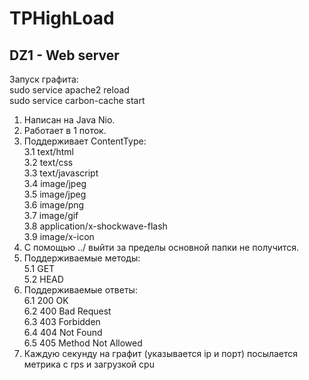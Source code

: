 # TPHighLoad
## DZ1 - Web server
Запуск графита:  
sudo service apache2 reload  
sudo service carbon-cache start  

1. Написан на Java Nio.  
2. Работает в 1 поток.  
3. Поддерживает ContentType:  
3.1 text/html  
3.2 text/css  
3.3 text/javascript  
3.4 image/jpeg  
3.5 image/jpeg  
3.6 image/png  
3.7 image/gif  
3.8 application/x-shockwave-flash  
3.9 image/x-icon  
4. С помощью ../ выйти за пределы основной папки не получится.
5. Поддерживаемые методы:  
5.1 GET  
5.2 HEAD  
6. Поддерживаемые ответы:  
6.1 200 OK  
6.2 400 Bad Request  
6.3 403 Forbidden  
6.4 404 Not Found  
6.5 405 Method Not Allowed  
7. Каждую секунду на графит (указывается ip и порт) посылается метрика с rps и загрузкой cpu


